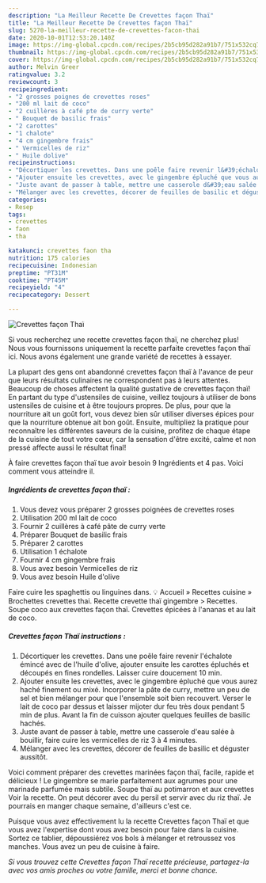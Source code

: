 ```yaml
---
description: "La Meilleur Recette De Crevettes façon Thaï"
title: "La Meilleur Recette De Crevettes façon Thaï"
slug: 5270-la-meilleur-recette-de-crevettes-facon-thai
date: 2020-10-01T12:53:20.140Z
image: https://img-global.cpcdn.com/recipes/2b5cb95d282a91b7/751x532cq70/crevettes-facon-thai-photo-principale-de-la-recette.jpg
thumbnail: https://img-global.cpcdn.com/recipes/2b5cb95d282a91b7/751x532cq70/crevettes-facon-thai-photo-principale-de-la-recette.jpg
cover: https://img-global.cpcdn.com/recipes/2b5cb95d282a91b7/751x532cq70/crevettes-facon-thai-photo-principale-de-la-recette.jpg
author: Melvin Greer
ratingvalue: 3.2
reviewcount: 3
recipeingredient:
- "2 grosses poignes de crevettes roses"
- "200 ml lait de coco"
- "2 cuillères à café pte de curry verte"
- " Bouquet de basilic frais"
- "2 carottes"
- "1 chalote"
- "4 cm gingembre frais"
- " Vermicelles de riz"
- " Huile dolive"
recipeinstructions:
- "Décortiquer les crevettes. Dans une poêle faire revenir l&#39;échalote émincé avec de l&#39;huile d&#39;olive, ajouter ensuite les carottes épluchés et découpés en fines rondelles. Laisser cuire doucement 10 min."
- "Ajouter ensuite les crevettes, avec le gingembre épluché que vous aurez haché finement ou mixé. Incorporer la pâte de curry, mettre un peu de sel et bien mélanger pour que l&#39;ensemble soit bien recouvert. Verser le lait de coco par dessus et laisser mijoter dur feu très doux pendant 5 min de plus. Avant la fin de cuisson ajouter quelques feuilles de basilic hachés."
- "Juste avant de passer à table, mettre une casserole d&#39;eau salée à bouillir, faire cuire les vermicelles de riz 3 à 4 minutes."
- "Mélanger avec les crevettes, décorer de feuilles de basilic et déguster aussitôt."
categories:
- Resep
tags:
- crevettes
- faon
- tha

katakunci: crevettes faon tha 
nutrition: 175 calories
recipecuisine: Indonesian
preptime: "PT31M"
cooktime: "PT45M"
recipeyield: "4"
recipecategory: Dessert

---
```



![Crevettes façon Thaï](https://img-global.cpcdn.com/recipes/2b5cb95d282a91b7/751x532cq70/crevettes-facon-thai-photo-principale-de-la-recette.jpg)

Si vous recherchez une recette crevettes façon thaï, ne cherchez plus! Nous vous fournissons uniquement la recette parfaite crevettes façon thaï ici. Nous avons également une grande variété de recettes à essayer.

La plupart des gens ont abandonné crevettes façon thaï à l'avance de peur que leurs résultats culinaires ne correspondent pas à leurs attentes. Beaucoup de choses affectent la qualité gustative de crevettes façon thaï! En partant du type d'ustensiles de cuisine, veillez toujours à utiliser de bons ustensiles de cuisine et à être toujours propres. De plus, pour que la nourriture ait un goût fort, vous devez bien sûr utiliser diverses épices pour que la nourriture obtenue ait bon goût. Ensuite, multipliez la pratique pour reconnaître les différentes saveurs de la cuisine, profitez de chaque étape de la cuisine de tout votre cœur, car la sensation d'être excité, calme et non pressé affecte aussi le résultat final!

<!--inarticleads1-->

À faire crevettes façon thaï tue avoir besoin 9 Ingrédients et 4 pas. Voici comment vous atteindre il.

##### Ingrédients de crevettes façon thaï :

1. Vous devez vous préparer 2 grosses poignées de crevettes roses
1. Utilisation 200 ml lait de coco
1. Fournir 2 cuillères à café pâte de curry verte
1. Préparer  Bouquet de basilic frais
1. Préparer 2 carottes
1. Utilisation 1 échalote
1. Fournir 4 cm gingembre frais
1. Vous avez besoin  Vermicelles de riz
1. Vous avez besoin  Huile d&#39;olive


Faire cuire les spaghettis ou linguines dans. 💡 Accueil » Recettes cuisine » Brochettes crevettes thai. Recette crevette thaï gingembre &gt; Recettes. Soupe coco aux crevettes façon thaï. Crevettes épicées à l&#39;ananas et au lait de coco. 

<!--inarticleads2-->

##### Crevettes façon Thaï instructions :

1. Décortiquer les crevettes. Dans une poêle faire revenir l&#39;échalote émincé avec de l&#39;huile d&#39;olive, ajouter ensuite les carottes épluchés et découpés en fines rondelles. Laisser cuire doucement 10 min.
1. Ajouter ensuite les crevettes, avec le gingembre épluché que vous aurez haché finement ou mixé. Incorporer la pâte de curry, mettre un peu de sel et bien mélanger pour que l&#39;ensemble soit bien recouvert. Verser le lait de coco par dessus et laisser mijoter dur feu très doux pendant 5 min de plus. Avant la fin de cuisson ajouter quelques feuilles de basilic hachés.
1. Juste avant de passer à table, mettre une casserole d&#39;eau salée à bouillir, faire cuire les vermicelles de riz 3 à 4 minutes.
1. Mélanger avec les crevettes, décorer de feuilles de basilic et déguster aussitôt.


Voici comment préparer des crevettes marinées façon thaï, facile, rapide et délicieux ! Le gingembre se marie parfaitement aux agrumes pour une marinade parfumée mais subtile. Soupe thaï au potimarron et aux crevettes Voir la recette. On peut décorer avec du persil et servir avec du riz thaï. Je pourrais en manger chaque semaine, d&#39;ailleurs c&#39;est ce. 

<!--inarticleads1-->

<p>
Puisque vous avez effectivement lu la recette Crevettes façon Thaï et que vous avez l'expertise dont vous avez besoin pour faire dans la cuisine. Sortez ce tablier, dépoussiérez vos bols à mélanger et retroussez vos manches. Vous avez un peu de cuisine à faire.
</p>

<p>
<i>Si vous trouvez cette Crevettes façon Thaï recette précieuse, partagez-la avec vos amis proches ou votre famille, merci et bonne chance.</i>
</p>
